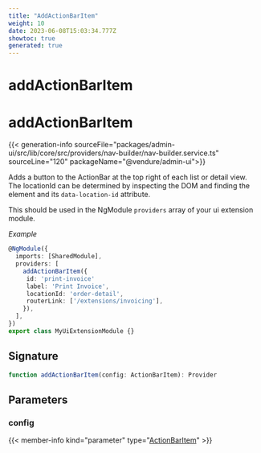 ```yaml
---
title: "AddActionBarItem"
weight: 10
date: 2023-06-08T15:03:34.777Z
showtoc: true
generated: true
---
```

<!-- This file was generated from the Vendure source. Do not modify. Instead, re-run the "docs:build" script -->

# addActionBarItem
<div class="symbol">


# addActionBarItem

{{< generation-info sourceFile="packages/admin-ui/src/lib/core/src/providers/nav-builder/nav-builder.service.ts" sourceLine="120" packageName="@vendure/admin-ui">}}

Adds a button to the ActionBar at the top right of each list or detail view. The locationId can
be determined by inspecting the DOM and finding the <vdr-action-bar> element and its
`data-location-id` attribute.

This should be used in the NgModule `providers` array of your ui extension module.

*Example*

```TypeScript
@NgModule({
  imports: [SharedModule],
  providers: [
    addActionBarItem({
     id: 'print-invoice'
     label: 'Print Invoice',
     locationId: 'order-detail',
     routerLink: ['/extensions/invoicing'],
    }),
  ],
})
export class MyUiExtensionModule {}
```

## Signature

```TypeScript
function addActionBarItem(config: ActionBarItem): Provider
```
## Parameters

### config

{{< member-info kind="parameter" type="<a href='/admin-ui-api/action-bar/action-bar-item#actionbaritem'>ActionBarItem</a>" >}}

</div>
